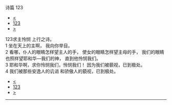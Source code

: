 ﻿





 诗篇 123




* [<](bible/PSA122.md)
* [123](bible/PSA.md)
* [>](bible/PSA124.md)



 
123求主怜悯 上行之诗。  
1 坐在天上的主啊， 我向你举目。  
2 看哪，仆人的眼睛怎样望主人的手， 使女的眼睛怎样望主母的手， 我们的眼睛也照样望耶和华—我们的神， 直到他怜悯我们。     
3 耶和华啊，求你怜悯我们，怜悯我们！ 因为我们被藐视，已到极处。  
4 我们被那些安逸人的讥诮 和骄傲人的藐视，已到极处。 
* [<](bible/PSA122.md)
* [123](bible/PSA.md)
* [>](bible/PSA124.md)





---









